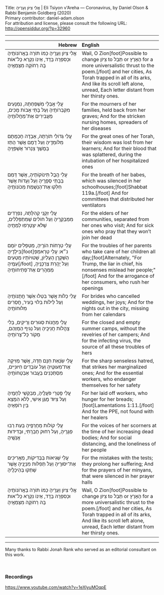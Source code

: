 <html>
<head></head>
<body>
Title: אֱלִי צִיּוֹן וְעָרֶיהָ | Eli Tsiyon v'Areha — Coronavirus, by Daniel Olson & Rabbi Benjamin Goldberg (2020)<br />
Primary contributor: daniel-adam.olson<br />
For attribution and license, please consult the following URL: <a href="http://opensiddur.org/?p=32960">http://opensiddur.org/?p=32960</a>
<p />
<hr />

<table style="margin-left: auto;margin-right: auto" class="draggable">
<thead><tr><th id="x" style="text-align: right">Hebrew</th><th style="text-align: left">English</th></tr></thead>
<tbody>
<tr><td style="vertical-align:top">
<div class="liturgy"><span lang="he">
אֱלִי צִיּוֹן וְעָרֶֽיהָ
כְּמוֹ תּוֹרָה בַּאֲרוֹנוֹתֶֽיהָ
וּכְסִפְרָהּ בָּדָד, אֵינוֹ נִקְרַא
כָּל־אוֹת בָּהּ רְחוֹקָה מִצְּמֵאֶֽיהָ
</span></div></td>
 
<td style="vertical-align:top">
<div class="english">
Wail, O Zion[foot]Possible to change צִיּוֹן to תֵּבֵל or הָאָרֶץ for a more universalistic thrust to the poem.[/foot] and her cities,
As Torah trapped in all of its arks,
And like its scroll left alone, unread,
Each letter distant from her thirsty ones.
</div></td></tr>


<tr><td style="vertical-align:top">
<div class="liturgy"><span lang="he">
עֲלֵי אֲבֵלֵי מִשְׁפַּחְתָּהּ, נִמְנָעִים מִקִּבְרוֹתֶֽיהָ
וְעַל בָּתֵּי אָבוֹת מֻכִּים, מַעֲבִירִים אֶת־מַחֲלוֹתֶֽיהָ
</span></div></td>
 
<td style="vertical-align:top">
<div class="english">
For the mourners of her families, held back from her graves;
And for the stricken nursing homes, spreaders of her diseases
</div></td></tr>


<tr><td style="vertical-align:top">
<div class="liturgy"><span lang="he">
עֲלֵי גְדוֹלֵי תוֹרָתָהּ, אָבְדָה חָכְמָתָם מִלּוֹמְדֶֽיהָ
וְעַל דָמָם אֲשֶׁר הֻתַּז בְּמֶשֶׁךְ צִנְרוּר אֻשְׁפְּזֶֽיהָ
</span></div></td>
 
<td style="vertical-align:top">
<div class="english">
For the great ones of her Torah, their wisdom was lost from her learners;
And for their blood that was splattered, during the intubation of her hospitalized ones
</div></td></tr>


<tr><td style="vertical-align:top">
<div class="liturgy"><span lang="he">
עֲלֵי הֶֽבֶל תִּינוֹקוֹתֶיהָ, אֲשֶׁר דָּמַם בְּבָתֵּי סְפָרֶֽיהָ
וְעַל וְעָדוֹת אֲשֶׁר חִלְּקוּ אֶת־הַנְשָׁמַת מֽכוֹנוֹתֶֽיהָ 
</span></div></td>
 
<td style="vertical-align:top">
<div class="english">
For the breath of her babes, which was silenced in her schoolhouses;[foot]Shabbat 119a.[/foot] 
And for committees that distributed her ventilators
</div></td></tr>


<tr><td style="vertical-align:top">
<div class="liturgy"><span lang="he">
עֲלֵי זִקְנֵי קְהִלָּתָהּ, נִפְרָדִים מִמְּבַקְּרֶֽיהָ
וְעַל חוֹלִים שֶׁמִּתְפַּלְלִים, שֶׁלֹּא יִצְטָרְפוּ לְמֵתֶֽיהָ
</span></div></td>
 
<td style="vertical-align:top">
<div class="english">
For the elders of her communities, separated from her ones who visit;
And for sick ones who pray that they won’t join her dead
</div></td></tr>


<tr><td style="vertical-align:top">
<div class="liturgy"><span lang="he">
עֲלֵי טְרָחוֹת הוֹרֶֽיהָ, מְטַפְּלִים יוֹמָם בִּילָדֶֽיהָ[foot]נ״א: עֲלֵי טְרָאמְפְּ הַשַּׁקְרָן הָעֶלְיוֹן, שְׁטוּיוֹתָיו מַטְעִים עַמֶּֽיהָ[/foot]
וְעַל יֻהֲרַת צַרְכָנֶֽיהָ, מְמַהֲרִים אֶת־פְּתִיחוֹתֶֽיהָ
</span></div></td>
 
<td style="vertical-align:top">
<div class="english">
For the troubles of her parents who take care of her children all day;[foot]Alternately, "For Trump, the liar in chief, his nonsenses mislead her people;"[/foot]
And for the arrogance of her consumers, who rush her openings
</div></td></tr>


<tr><td style="vertical-align:top">
<div class="liturgy"><span lang="he">
עֲלֵי כַלּוֹת אֲשֶׁר בִּטְּלוּ אֹֽשֶׁר חֲתֻנּוֹתֶֽיהָ
וְעַל לֵילוֹת בִּלּוּי בָּעִיר, חֲסֵרִים מִלּוּחוֹתֶֽיהָ
</span></div></td>
 
<td style="vertical-align:top">
<div class="english">
For brides who cancelled weddings, her joys; 
And for the nights out in the city, missing from her calendars
</div></td></tr>


<tr><td style="vertical-align:top">
<div class="liturgy"><span lang="he">
עֲלֵי מַחֲנוֹת סְגוּרִים וְרֵיקִים, בְּלִי צָהֳלוֹת חֲנִיכֶֽיהָ
וְעַל נְגִיף הַמְזַהֵם, מְקוֹר כָּל־צָרוֹתֶֽיהָ
</span></div></td>
 
<td style="vertical-align:top">
<div class="english">
For the closed and empty summer camps, without the revelries of her campers; 
And for the infecting virus, the source of all these troubles of hers
</div></td></tr>


<tr><td style="vertical-align:top">
<div class="liturgy"><span lang="he">
עֲלֵי שִֹנְאַת חִנָּם חַדָּה, אֲשֶׁר מְזִיקָה אֶת־מִעוּטֶֽיהָ
וְעַל עוֹבְדִים חִיּוּנִיִּים, מִסְתַּכְּנִים בַּעֲבוּר אַבְטָחוֹתֶֽיהָ
</span></div></td>
 
<td style="vertical-align:top">
<div class="english">
For the sharp senseless hatred, that strikes her marginalized ones;
And for the essential workers, who endanger themselves for her safety
</div></td></tr>


<tr><td style="vertical-align:top">
<div class="liturgy"><span lang="he">
עֲלֵי פֻּטְּרֵי פֹּעֲלֶֽיהָ, מְבַקְּשֵׁי לְחָמֶֽיהָ
וְעַל צִיּוּד מָגֵן אִישִׁי, לְלֹא הִמָּצֵא בֵּין רוֹפְאֶיהָ
</span></div></td>
 
<td style="vertical-align:top">
<div class="english">
For her laid off workers, who hunger for her breads;[foot]Lamentations 1:11.[/foot]
And for the PPE, not found with her healers
</div></td></tr>


<tr><td style="vertical-align:top">
<div class="liturgy"><span lang="he">
עֲלֵי קוֹלוֹת מְחָרְפֶֽיהָ בְּעֵת רַבּוּ פְגָרֶֽיהָ,
וְעַל רִחוּק חֶבְרָתִי, וּבְדִידוּת אֲנָשֶֽׁיהָ
</span></div></td>
 
<td style="vertical-align:top">
<div class="english">
For the voices of her scorners at the time of her increasing dead bodies;
And for social distancing, and the loneliness of her people
</div></td></tr>


<tr><td style="vertical-align:top">
<div class="liturgy"><span lang="he">
עֲלֵי שְׁגִיאוֹת בַּבְּדִיקוֹת, מַאֲרִיכִים אֶת־יִסּוּרֶֽיהָ
וְעַל תְפִלּות מִנְיָנֶֽיהָ אֲשֶׁר שָׁתְקוּ בְּהֵיכָלֶֽיהָ
</span></div></td>
 
<td style="vertical-align:top">
<div class="english">
For the mistakes with the tests; they prolong her suffering;
And for the prayers of her minyans, that were silenced in her prayer halls
</div></td></tr>


<tr><td style="vertical-align:top">
<div class="liturgy"><span lang="he">
אֱלִי צִיּוֹן וְעָרֶֽיהָ
כְּמוֹ תּוֹרָה בַּאֲרוֹנוֹתֶֽיהָ
וּכְסִפְרָהּ בָּדָד, אֵינוֹ נִקְרַא
כָּל־אות בָּהּ רְחוֹקָה מִצְּמֵאֶֽיהָ
</span></div></td>
 
<td style="vertical-align:top">
<div class="english">
Wail, O Zion[foot]Possible to change צִיּוֹן to תֵּבֵל or הָאָרֶץ for a more universalistic thrust to the poem.[/foot] and her cities,
As Torah trapped in all of its arks,
And like its scroll left alone, unread,
Each letter distant from her thirsty ones.
</div></td></tr>
</tbody></table>

<hr />

Many thanks to Rabbi Jonah Rank who served as an editorial consultant on this work.

&nbsp;

<h3>Recordings</h3>

https://www.youtube.com/watch?v=1eXlyuMOqpE

&nbsp;
</body>
</html>
